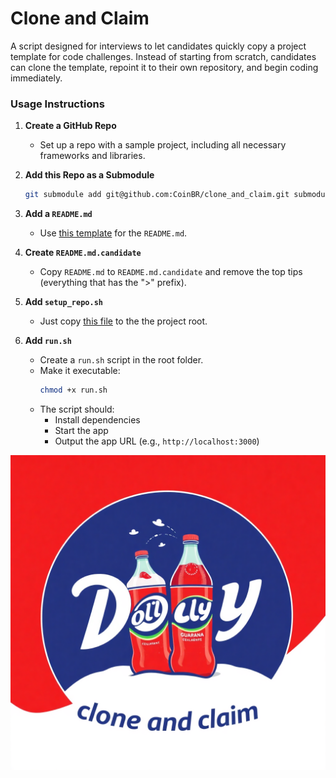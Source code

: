 # Clone and Claim

A script designed for interviews to let candidates quickly copy a project template for code challenges.
Instead of starting from scratch, candidates can clone the template, repoint it to their own repository, and begin coding immediately. 

### Usage Instructions

1. **Create a GitHub Repo**  
   - Set up a repo with a sample project, including all necessary frameworks and libraries.

2. **Add this Repo as a Submodule**
   ```bash
   git submodule add git@github.com:CoinBR/clone_and_claim.git submodules/clone_and_claim
   ```
3. **Add a `README.md`**  
   - Use [this template](https://github.com/CoinBR/code_challenge_job_7792/blob/master/README.md) for the `README.md`.  

4. **Create `README.md.candidate`**  
   - Copy `README.md` to `README.md.candidate` and remove the top tips (everything that has the ">" prefix).

5. **Add `setup_repo.sh`**
   - Just copy [this file](https://github.com/CoinBR/code_challenge_angular/blob/master/setup_repo.sh) to the the project root.

6. **Add `run.sh`**  
   - Create a `run.sh` script in the root folder.  
   - Make it executable:  
     ```bash
     chmod +x run.sh
     ```  
   - The script should:  
     - Install dependencies  
     - Start the app  
     - Output the app URL (e.g., `http://localhost:3000`)  

![Logo](logo.png)
